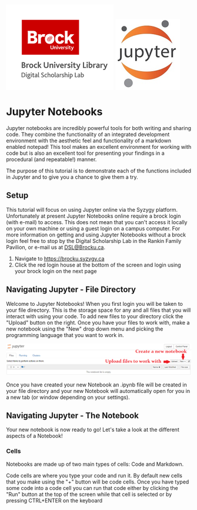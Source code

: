 ![DSL Logo][dsllogo]  ![Jupyter Logo][jupyterlogo]


# Jupyter Notebooks

Jupyter notebooks are incredibly powerful tools for both writing and sharing code.  They combine the functionality of an integrated development environment with the aesthetic feel and functionality of a markdown enabled notepad!  This tool makes an excellent environment for working with code but is also an excellent tool for presenting your findings in a procedural (and repeatable!) manner.

The purpose of this tutorial is to demonstrate each of the functions included in Jupyter and to give you a chance to give them a try.


## Setup
This tutorial will focus on using Jupyter online via the Syzygy platform.  Unfortunately at present Jupyter Notebooks online require a brock login (with e-mail) to access.  This does not mean that you can't access it locally on your own machine or using a guest login on a campus computer.  For more information on getting and using Jupyter Notebooks without a brock login feel free to stop by the Digital Scholarship Lab in the Rankin Family Pavilion, or e-mail us at DSL@Brocku.ca.

1. Navigate to https://brocku.syzygy.ca
2. Click the red login house at the bottom of the screen and login using your brock login on the next page


## Navigating Jupyter - File Directory
Welcome to Jupyter Notebooks!  When you first login you will be taken to your file directory.  This is the storage space for any and all files that you will interact with using your code.  To add new files to your directory click the "Upload" button on the right.  Once you have your files to work with, make a new notebook using the "New" drop down menu and picking the programming language that you want to work in.

![Jupyter Start Page][jupyter1]

Once you have created your new Notebook an .ipynb file will be created in your file directory and your new Notebook will automatically open for you in a new tab (or window depending on your settings).

## Navigating Jupyter - The Notebook

Your new notebook is now ready to go!  Let's take a look at the different aspects of a Notebook!

### Cells

Notebooks are made up of two main types of cells: Code and Markdown.  

Code cells are where you type your code and run it.  By default new cells that you make using the "+" button will be code cells.  Once you have typed some code into a code cell you can run that code either by clicking the "Run" button at the top of the screen while that cell is selected or by pressing CTRL+ENTER on the keyboard


[dsllogo]: dsl_logo.png
[jupyterlogo]: jupyter_logo.jpg
[jupyter1]: Jupytermain.png
[jupyter2]: notebooklayout.png
